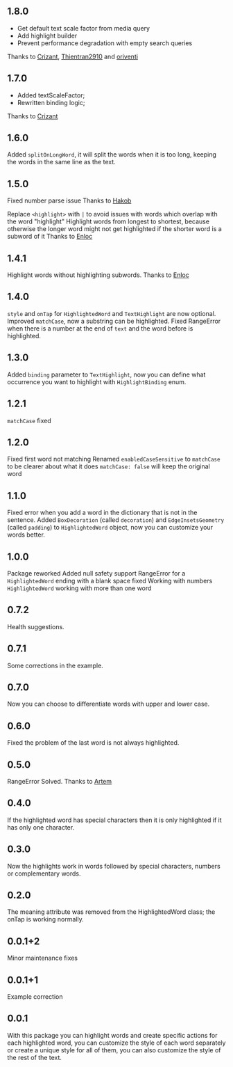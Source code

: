 ## 1.8.0
- Get default text scale factor from media query
- Add highlight builder
- Prevent performance degradation with empty search queries

Thanks to [Crizant](https://github.com/crizant), [Thientran2910](https://github.com/Thientran2910) and [oriventi](https://github.com/oriventi)

## 1.7.0
- Added textScaleFactor;
- Rewritten binding logic;

Thanks to [Crizant](https://github.com/crizant)

## 1.6.0
Added `splitOnLongWord`, it will split the words when it is too long, keeping the words in the same line as the text.

## 1.5.0
Fixed number parse issue
Thanks to [Hakob](https://github.com/Hakob)

Replace `<highlight>` with `|` to avoid issues with words which overlap with the word "highlight"
Highlight words from longest to shortest, because otherwise the longer word might not get highlighted if the shorter word is a subword of it
Thanks to [Enloc](https://github.com/enloc-port)

## 1.4.1

Highlight words without highlighting subwords.
Thanks to [Enloc](https://github.com/enloc-port)

## 1.4.0

`style` and `onTap` for `HighlightedWord` and `TextHighlight` are now optional.
Improved `matchCase`, now a substring can be highlighted.
Fixed RangeError when there is a number at the end of `text` and the word before is highlighted.

## 1.3.0

Added `binding` parameter to `TextHighlight`, now you can define what occurrence you want to highlight with `HighlightBinding` enum.

## 1.2.1

`matchCase` fixed

## 1.2.0

Fixed first word not matching
Renamed `enabledCaseSensitive` to `matchCase` to be clearer about what it does
`matchCase: false` will keep the original word

## 1.1.0

Fixed error when you add a word in the dictionary that is not in the sentence.
Added `BoxDecoration` (called `decoration`) and `EdgeInsetsGeometry` (called `padding`) to `HighlightedWord` object, now you can customize your words better.

## 1.0.0

Package reworked
Added null safety support
RangeError for a `HighlightedWord` ending with a blank space fixed
Working with numbers
`HighlightedWord` working with more than one word

## 0.7.2

Health suggestions.

## 0.7.1

Some corrections in the example.

## 0.7.0

Now you can choose to differentiate words with upper and lower case.

## 0.6.0

Fixed the problem of the last word is not always highlighted.

## 0.5.0

RangeError Solved.
Thanks to [Artem](https://github.com/ashkryab)

## 0.4.0

If the highlighted word has special characters then it is only highlighted if it has only one character.

## 0.3.0

Now the highlights work in words followed by special characters, numbers or complementary words.

## 0.2.0

The meaning attribute was removed from the HighlightedWord class; the onTap is working normally.

## 0.0.1+2

Minor maintenance fixes

## 0.0.1+1

Example correction

## 0.0.1

With this package you can highlight words and create specific actions for each highlighted word, you can customize the style of each word separately or create a unique style for all of them, you can also customize the style of the rest of the text.

